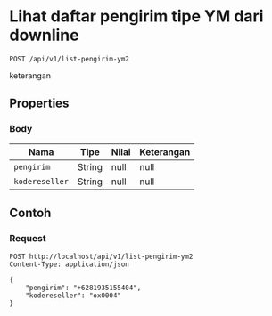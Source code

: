 # Lihat daftar pengirim tipe YM dari downline
```http
POST /api/v1/list-pengirim-ym2
```
keterangan
## Properties
### Body
Nama | Tipe | Nilai | Keterangan
--- | --- | --- | ---
<code>pengirim</code> | String | null | null
<code>kodereseller</code> | String | null | null
## Contoh
### Request
```http
POST http://localhost/api/v1/list-pengirim-ym2
Content-Type: application/json

{
    "pengirim": "+6281935155404",
    "kodereseller": "ox0004"
}


```
